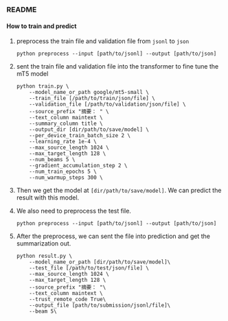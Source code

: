 ### README

#### How to train and predict

1. preprocess the train file and validation file from `jsonl` to `json`

   ``` 
   python preprocess --input [path/to/jsonl] --output [path/to/json]
   ```

2. sent the train file and validation file into the transformer to fine tune the mT5 model

   ```
   python train.py \
       --model_name_or_path google/mt5-small \
       --train_file [/path/to/train/json/file] \
       --validation_file [/path/to/validation/json/file] \
       --source_prefix "摘要： " \
       --text_column maintext \
       --summary_column title \
       --output_dir [dir/path/to/save/model] \
       --per_device_train_batch_size 2 \
       --learning_rate 1e-4 \
       --max_source_length 1024 \
       --max_target_length 128 \
       --num_beams 5 \
       --gradient_accumulation_step 2 \
       --num_train_epochs 5 \
       --num_warmup_steps 300 \
   ```

3. Then we get the model at `[dir/path/to/save/model]`. We can predict the result with this model.

4. We also need to preprocess the test file.

   ```
   python preprocess --input [path/to/jsonl] --output [path/to/json]
   ```

5. After the preprocess, we can sent the file into prediction and get the summarization out.

   ```
   python result.py \
       --model_name_or_path [dir/path/to/save/model]\
       --test_file [/path/to/test/json/file] \
       --max_source_length 1024 \
       --max_target_length 128 \
       --source_prefix "摘要： "\
       --text_column maintext \
       --trust_remote_code True\
       --output_file [path/to/submission/jsonl/file]\
       --beam 5\
   ```

   